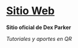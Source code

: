 # [Sitio Web](https://noir-dexprkr.github.io/noir-room/)

**Sitio oficial de Dex Parker**

*Tutoriales y aportes en QR*
